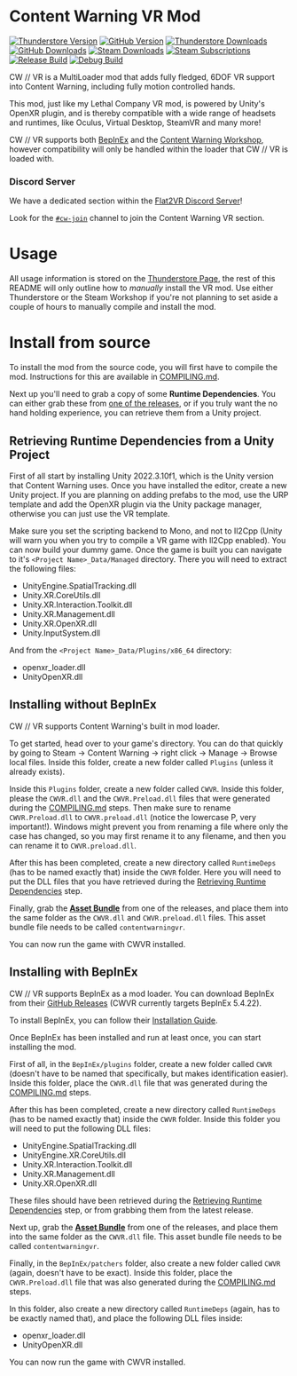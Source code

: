 # Content Warning VR Mod

[![Thunderstore Version](https://img.shields.io/thunderstore/v/DaXcess/CWVR?style=for-the-badge&logo=thunderstore&logoColor=white)](https://thunderstore.io/c/content-warning/p/DaXcess/CWVR)
[![GitHub Version](https://img.shields.io/github/v/release/DaXcess/CWVR?style=for-the-badge&logo=github)](https://github.com/DaXcess/CWVR/releases/latest)
[![Thunderstore Downloads](https://img.shields.io/thunderstore/dt/DaXcess/CWVR?style=for-the-badge&logo=thunderstore&logoColor=white)](https://thunderstore.io/c/content-warning/p/DaXcess/CWVR)
[![GitHub Downloads](https://img.shields.io/github/downloads/DaXcess/CWVR/total?style=for-the-badge&logo=github)](https://github.com/DaXcess/CWVR/releases/latest)
[![Steam Downloads](https://img.shields.io/steam/downloads/3392710007?style=for-the-badge&logo=steam)](https://steamcommunity.com/sharedfiles/filedetails/?id=3392710007)
[![Steam Subscriptions](https://img.shields.io/steam/subscriptions/3392710007?style=for-the-badge&logo=steam)](https://steamcommunity.com/sharedfiles/filedetails/?id=3392710007)
<br/>
[![Release Build](https://img.shields.io/github/actions/workflow/status/DaXcess/CWVR/build-release.yaml?branch=main&style=for-the-badge&label=RELEASE)](https://github.com/DaXcess/CWVR/actions/workflows/build-release.yaml)
[![Debug Build](https://img.shields.io/github/actions/workflow/status/DaXcess/CWVR/build-debug.yaml?branch=dev&style=for-the-badge&label=DEBUG)](https://github.com/DaXcess/CWVR/actions/workflows/build-debug.yaml)

CW // VR is a MultiLoader mod that adds fully fledged, 6DOF VR support into Content Warning, including fully motion controlled hands.

This mod, just like my Lethal Company VR mod, is powered by Unity's OpenXR plugin, and is thereby compatible with a wide range of headsets and runtimes, like Oculus, Virtual Desktop, SteamVR and many more!

CW // VR supports both [BepInEx](https://docs.bepinex.dev/) and the [Content Warning Workshop](https://steamcommunity.com/app/2881650/workshop/), however compatibility will only be handled within the loader that CW // VR is loaded with.

### Discord Server

We have a dedicated section within the [Flat2VR Discord Server](https://discord.com/invite/ZFSCSDe)!

Look for the [`#cw-join`](https://discord.com/channels/747967102895390741/1236717861653712896) channel to join the Content Warning VR section.

# Usage

All usage information is stored on the [Thunderstore Page](https://thunderstore.io/c/content-warning/p/DaXcess/CWVR/), the rest of this README will only outline how to *manually* install the VR mod. Use either Thunderstore or the Steam Workshop if you're not planning to set aside a couple of hours to manually compile and install the mod.

# Install from source

To install the mod from the source code, you will first have to compile the mod. Instructions for this are available in [COMPILING.md](COMPILING.md).

Next up you'll need to grab a copy of some **Runtime Dependencies**. You can either grab these from [one of the releases](https://github.com/DaXcess/CWVR/releases), or if you truly want the no hand holding experience, you can retrieve them from a Unity project.

## Retrieving Runtime Dependencies from a Unity Project

First of all start by installing Unity 2022.3.10f1, which is the Unity version that Content Warning uses. Once you have installed the editor, create a new Unity project. If you are planning on adding prefabs to the mod, use the URP template and add the OpenXR plugin via the Unity package manager, otherwise you can just use the VR template.

Make sure you set the scripting backend to Mono, and not to Il2Cpp (Unity will warn you when you try to compile a VR game with Il2Cpp enabled). You can now build your dummy game. Once the game is built you can navigate to it's `<Project Name>_Data/Managed` directory. There you will need to extract the following files:

- UnityEngine.SpatialTracking.dll
- Unity.XR.CoreUtils.dll
- Unity.XR.Interaction.Toolkit.dll
- Unity.XR.Management.dll
- Unity.XR.OpenXR.dll
- Unity.InputSystem.dll

And from the `<Project Name>_Data/Plugins/x86_64` directory:

- openxr_loader.dll
- UnityOpenXR.dll

## Installing without BepInEx

CW // VR supports Content Warning's built in mod loader.

To get started, head over to your game's directory. You can do that quickly by going to Steam -> Content Warning -> right click -> Manage -> Browse local files. Inside this folder, create a new folder called `Plugins` (unless it already exists).

Inside this `Plugins` folder, create a new folder called `CWVR`. Inside this folder, please the `CWVR.dll` and the `CWVR.Preload.dll` files that were generated during the [COMPILING.md](COMPILING.md) steps. Then make sure to rename `CWVR.Preload.dll` to `CWVR.preload.dll` (notice the lowercase P, very important!). Windows might prevent you from renaming a file where only the case has changed, so you may first rename it to any filename, and then you can rename it to `CWVR.preload.dll`.

After this has been completed, create a new directory called `RuntimeDeps` (has to be named exactly that) inside the `CWVR` folder. Here you will need to put the DLL files that you have retrieved during the [Retrieving Runtime Dependencies](#retrieving-runtime-dependencies-from-a-unity-project) step.

Finally, grab the [**Asset Bundle**](https://github.com/DaXcess/CWVR/raw/refs/heads/thunderstore/contentwarningvr) from one of the releases, and place them into the same folder as the `CWVR.dll` and `CWVR.preload.dll` files. This asset bundle file needs to be called `contentwarningvr`.

You can now run the game with CWVR installed.

## Installing with BepInEx

CW // VR supports BepInEx as a mod loader. You can download BepInEx from their [GitHub Releases](https://github.com/BepInEx/BepInEx/releases) (CWVR currently targets BepInEx 5.4.22).

To install BepInEx, you can follow their [Installation Guide](https://docs.bepinex.dev/articles/user_guide/installation/index.html#installing-bepinex-1).

Once BepInEx has been installed and run at least once, you can start installing the mod.

First of all, in the `BepInEx/plugins` folder, create a new folder called `CWVR` (doesn't have to be named that specifically, but makes identification easier). Inside this folder, place the `CWVR.dll` file that was generated during the [COMPILING.md](COMPILING.md) steps.

After this has been completed, create a new directory called `RuntimeDeps` (has to be named exactly that) inside the `CWVR` folder. Inside this folder you will need to put the following DLL files:

- UnityEngine.SpatialTracking.dll
- UnityEngine.XR.CoreUtils.dll
- Unity.XR.Interaction.Toolkit.dll
- Unity.XR.Management.dll
- Unity.XR.OpenXR.dll

These files should have been retrieved during the [Retrieving Runtime Dependencies](#retrieving-runtime-dependencies-from-a-unity-project) step, or from grabbing them from the latest release.

Next up, grab the [**Asset Bundle**](https://github.com/DaXcess/CWVR/raw/refs/heads/thunderstore/contentwarningvr) from one of the releases, and place them into the same folder as the `CWVR.dll` file. This asset bundle file needs to be called `contentwarningvr`.

Finally, in the `BepInEx/patchers` folder, also create a new folder called `CWVR` (again, doesn't have to be exact). Inside this folder, place the `CWVR.Preload.dll` file that was also generated during the [COMPILING.md](COMPILING.md) steps.

In this folder, also create a new directory called `RuntimeDeps` (again, has to be exactly named that), and place the following DLL files inside:

- openxr_loader.dll
- UnityOpenXR.dll

You can now run the game with CWVR installed.